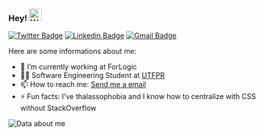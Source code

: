 ### Hey! <img alt="Waving hand emoji" src="https://github.com/OfficialMarinho/OfficialMarinho/blob/master/waving-hand-emoji-animated.gif?raw=true" width="25px">
[![Twitter Badge](https://img.shields.io/badge/-@OfficialMarinho-1ca0f1?style=flat-square&labelColor=1ca0f1&logo=twitter&logoColor=white&link=https://twitter.com/OfficialMarinho)](https://twitter.com/OfficialMarinho) [![Linkedin Badge](https://img.shields.io/badge/-gabrielcmarinho-blue?style=flat-square&logo=Linkedin&logoColor=white&link=https://www.linkedin.com/in/gabrielcmarinho/)](https://www.linkedin.com/in/gabrielcmarinho/)
[![Gmail Badge](https://img.shields.io/badge/-gdcmarinho@gmail.com-c14438?style=flat-square&logo=Gmail&logoColor=white&link=mailto:gdcmarinnho@gmail.com)](mailto:gdcmarinho@gmail.com)

Here are some informations about me:

- 🔭 I’m currently working at ForLogic
- 👨‍🎓 Software Engineering Student at [UTFPR](http://portal.utfpr.edu.br/english)
- 📫 How to reach me: [Send me a email](mailto:gdcmarinho@gmail.com)
- ⚡ Fun facts: I've thalassophobia and I know how to centralize with CSS without StackOverflow

![Data about me](https://github-readme-stats.vercel.app/api?username=OfficialMarinho&show_icons=true&hide_border=true)
